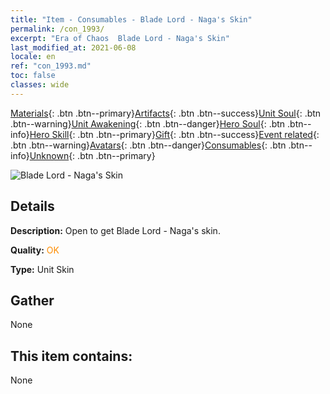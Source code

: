```yaml
---
title: "Item - Consumables - Blade Lord - Naga's Skin"
permalink: /con_1993/
excerpt: "Era of Chaos  Blade Lord - Naga's Skin"
last_modified_at: 2021-06-08
locale: en
ref: "con_1993.md"
toc: false
classes: wide
---
```

 [Materials](/Items/){: .btn .btn--primary}[Artifacts](/Items/Artifacts/){: .btn .btn--success}[Unit Soul](/Items/UnitSoul/){: .btn .btn--warning}[Unit Awakening](/Items/UnitAwakening/){: .btn .btn--danger}[Hero Soul](/Items/HeroSoul/){: .btn .btn--info}[Hero Skill](/Items/HeroSkill/){: .btn .btn--primary}[Gift](/Items/Gift/){: .btn .btn--success}[Event related](/Items/Events/){: .btn .btn--warning}[Avatars](/Items/Avatars/){: .btn .btn--danger}[Consumables](/Items/Consumables/){: .btn .btn--info}[Unknown](/Items/Unknown/){: .btn .btn--primary}

 ![Blade Lord - Naga's Skin](/images/u/ti_najia.jpg)

## Details
 **Description:** Open to get Blade Lord - Naga's skin.

 **Quality:** <span style="color: #FF8C00">OK</span>

 **Type:** Unit Skin

## Gather

  None

## This item contains:

  None

